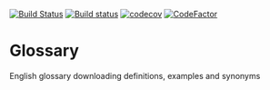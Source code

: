 [![Build Status](https://travis-ci.org/michalovsky/glossary.svg?branch=master)](https://travis-ci.org//michalovsky/glossary)
[![Build status](https://ci.appveyor.com/api/projects/status/qknnoy8h9u5stvyt/branch/master?svg=true)](https://ci.appveyor.com/project/michalovsky/glossary/branch/master)
[![codecov](https://codecov.io/gh/michalovsky/glossary/branch/master/graph/badge.svg)](https://codecov.io/gh/michalovsky/glossary)
[![CodeFactor](https://www.codefactor.io/repository/github/michalovsky/glossary/badge)](https://www.codefactor.io/repository/github/michalovsky/glossary)

# Glossary
English glossary downloading definitions, examples and synonyms




